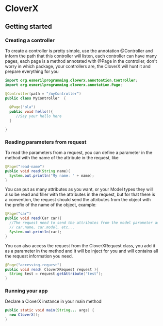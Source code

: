 CloverX
=======


## Getting started

### Creating a controller

To create a controller is pretty simple, use the annotation @Controller and inform the path that this controller will listen, each controller can have many pages, each page is a method annotated with @Page in the controller, don't worry in which package, your controllers are, the CloverX will hunt it and prepare everything for you

```java
import org.esmerilprogramming.cloverx.annotoation.Controller;
import org.esmerilprogramming.cloverx.annotation.Page;

@Controller(path = "/myController")
public class MyController  {
  
  @Page("ola")
  public void hello(){
     //Say your hello here
  }

}
```

### Reading parameters from request

To read the parameters from a request, you can define a parameter in the method with the name of the attribute in the request, like

```java
@Page("read-name")
public void read(String name){
  System.out.println("My name: " + name);
}
```

You can put as many attributes as you want, or your Model types they will also be read and filler with the attributes in the request, but for that there is a convention, the request should send the attributes from the object with the prefix of the name of the object, example:

```java
@Page("car")
public void read(Car car){
  //The request need to send the attributes from the model parameter as
  // car.name, car.model, etc...
  System.out.println(car);
}
```

You can also access the request from the CloverXRequest class, you add it as a parameter in the method and it will be inject for you
and will contains all the request information you need.

```java
@Page("accessing-request")
public void read( CloverXRequest request ){
  String test = request.getAttribute("test");
}
```

### Running your app

Declare a CloverX instance in your main method

```java
public static void main(String... args) {
  new CloverX();
}
```
